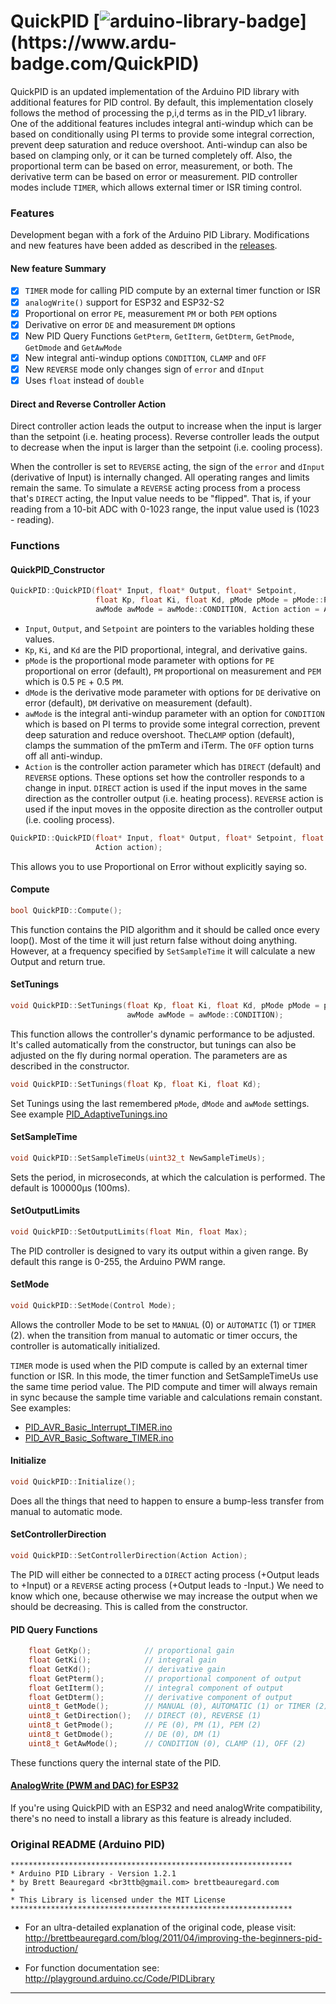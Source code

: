 # QuickPID   [![arduino-library-badge](https://www.ardu-badge.com/badge/QuickPID.svg?)](https://www.ardu-badge.com/QuickPID)

QuickPID is an updated implementation of the Arduino PID library with additional features for PID control. By default, this implementation closely follows the method of processing the p,i,d terms as in the PID_v1 library. One of the additional features includes integral anti-windup which can be based on conditionally using PI terms to provide some integral correction, prevent deep saturation and reduce overshoot. Anti-windup can also be based on clamping only, or it can be turned completely off. Also, the proportional term can be based on error, measurement, or both. The derivative term can be based on error or measurement.  PID controller modes include `TIMER`, which allows external timer or ISR timing control.

### Features

Development began with a fork of the Arduino PID Library. Modifications and new features have been added as described in the [releases](https://github.com/Dlloydev/QuickPID/releases).

#### New feature Summary

- [x] `TIMER` mode for calling PID compute by an external timer function or ISR
- [x] `analogWrite()` support for ESP32 and ESP32-S2 
- [x] Proportional on error `PE`, measurement `PM` or both `PEM` options
- [x] Derivative on error `DE` and measurement `DM` options
- [x] New PID Query Functions `GetPterm`, `GetIterm`, `GetDterm`, `GetPmode`, `GetDmode` and `GetAwMode`
- [x] New integral anti-windup options `CONDITION`, `CLAMP` and `OFF` 
- [x] New `REVERSE` mode only changes sign of `error` and `dInput`
- [x] Uses `float` instead of `double`

#### Direct and Reverse Controller Action

Direct controller action leads the output to increase when the input is larger than the setpoint (i.e. heating process). Reverse controller leads the output to decrease when the input is larger than the setpoint (i.e. cooling process).

When the controller is set to `REVERSE` acting, the sign of the `error` and `dInput` (derivative of Input) is internally changed. All operating ranges and limits remain the same. To simulate a `REVERSE` acting process from a process that's  `DIRECT` acting, the Input value needs to be "flipped". That is, if your reading from a 10-bit ADC with 0-1023 range, the input value used is (1023 - reading).

### Functions

#### QuickPID_Constructor

```c++
QuickPID::QuickPID(float* Input, float* Output, float* Setpoint,
                   float Kp, float Ki, float Kd, pMode pMode = pMode::PE, dMode dMode = dMode::DM,
                   awMode awMode = awMode::CONDITION, Action action = Action::DIRECT);
```

- `Input`, `Output`, and `Setpoint` are pointers to the variables holding these values.
- `Kp`, `Ki`, and `Kd` are the PID proportional, integral, and derivative gains.
- `pMode` is the proportional mode parameter with options for `PE` proportional on error (default), `PM`  proportional on measurement and `PEM` which is 0.5 `PE` + 0.5 `PM`. 
- `dMode` is the derivative mode parameter with options for `DE` derivative on error (default), `DM` derivative on measurement (default).
- `awMode` is the integral anti-windup parameter with an option for `CONDITION` which is based on PI terms to provide some integral correction, prevent deep saturation and reduce overshoot. The`CLAMP` option (default), clamps the summation of the pmTerm and iTerm. The `OFF` option turns off all anti-windup.
- `Action` is the controller action parameter which has `DIRECT` (default)  and `REVERSE` options. These options set how the controller responds to a change in input.  `DIRECT` action is used if the input moves in the same direction as the controller output (i.e. heating process). `REVERSE` action is used if the input moves in the opposite direction as the controller output (i.e. cooling process).

```c++
QuickPID::QuickPID(float* Input, float* Output, float* Setpoint, float Kp, float Ki, float Kd,
                   Action action);
```

This allows you to use Proportional on Error without explicitly saying so.

#### Compute

```c++
bool QuickPID::Compute();
```

This function contains the PID algorithm and it should be called once every loop(). Most of the time it will just return false without doing anything. However, at a  frequency specified by `SetSampleTime` it will calculate a new Output and return true.

#### SetTunings

```c++
void QuickPID::SetTunings(float Kp, float Ki, float Kd, pMode pMode = pMode::PE, dMode dMode = dMode::DM,
                          awMode awMode = awMode::CONDITION);
```

This function allows the controller's dynamic performance to be adjusted. It's called automatically from the constructor, but tunings can also be adjusted on the fly during normal operation. The parameters are as described in the constructor.

```c++
void QuickPID::SetTunings(float Kp, float Ki, float Kd);
```

Set Tunings using the last remembered `pMode`, `dMode` and `awMode` settings. See example [PID_AdaptiveTunings.ino](https://github.com/Dlloydev/QuickPID/blob/master/examples/PID_AdaptiveTunings/PID_AdaptiveTunings.ino)

#### SetSampleTime

```c++
void QuickPID::SetSampleTimeUs(uint32_t NewSampleTimeUs);
```

Sets the period, in microseconds, at which the calculation is performed. The default is 100000µs (100ms).

#### SetOutputLimits

```c++
void QuickPID::SetOutputLimits(float Min, float Max);
```

The PID controller is designed to vary its output within a given range.  By default this range is 0-255, the Arduino PWM range.

#### SetMode

```c++
void QuickPID::SetMode(Control Mode);
```

Allows the controller Mode to be set to `MANUAL` (0) or `AUTOMATIC` (1) or `TIMER` (2). when the transition from manual to automatic  or timer occurs, the controller is automatically initialized. 

`TIMER` mode is used when the PID compute is called by an external timer function or ISR. In this mode, the timer function and SetSampleTimeUs use the same time period value. The PID compute and timer will always remain in sync because the sample time variable and calculations remain constant. See examples:

- [PID_AVR_Basic_Interrupt_TIMER.ino](https://github.com/Dlloydev/QuickPID/blob/master/examples/PID_AVR_Basic_Interrupt_TIMER/PID_AVR_Basic_Interrupt_TIMER.ino)
- [PID_AVR_Basic_Software_TIMER.ino](https://github.com/Dlloydev/QuickPID/blob/master/examples/PID_AVR_Basic_Software_TIMER/PID_AVR_Basic_Software_TIMER.ino)

#### Initialize

```c++
void QuickPID::Initialize();
```

Does all the things that need to happen to ensure a bump-less transfer from manual to automatic mode.

#### SetControllerDirection

```c++
void QuickPID::SetControllerDirection(Action Action);
```

The PID will either be connected to a `DIRECT` acting process (+Output leads to +Input) or a `REVERSE` acting process (+Output leads to -Input.) We need to know which one, because otherwise we may increase the output when we should be decreasing. This is called from the constructor.

#### PID Query Functions

```c++
    float GetKp();            // proportional gain
    float GetKi();            // integral gain
    float GetKd();            // derivative gain
    float GetPterm();         // proportional component of output
    float GetIterm();         // integral component of output
    float GetDterm();         // derivative component of output
    uint8_t GetMode();        // MANUAL (0), AUTOMATIC (1) or TIMER (2)
    uint8_t GetDirection();   // DIRECT (0), REVERSE (1)
    uint8_t GetPmode();       // PE (0), PM (1), PEM (2)
    uint8_t GetDmode();       // DE (0), DM (1)
    uint8_t GetAwMode();      // CONDITION (0), CLAMP (1), OFF (2)
```

These functions query the internal state of the PID.

#### [AnalogWrite (PWM and DAC) for ESP32](https://github.com/Dlloydev/ESP32-ESP32S2-AnalogWrite)

If you're using QuickPID with an ESP32 and need analogWrite compatibility, there's no need to install a library as this feature is already included.

### Original README (Arduino PID)

```
***************************************************************
* Arduino PID Library - Version 1.2.1
* by Brett Beauregard <br3ttb@gmail.com> brettbeauregard.com
*
* This Library is licensed under the MIT License
***************************************************************
```

 - For an ultra-detailed explanation of the original code, please visit:
   http://brettbeauregard.com/blog/2011/04/improving-the-beginners-pid-introduction/

 - For function documentation see:  http://playground.arduino.cc/Code/PIDLibrary

------

